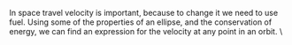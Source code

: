 In space travel velocity is important, because to change it we need to use fuel. Using some of the properties of an ellipse, and the conservation of energy, we can find an expression for the velocity at any point in an orbit.
\
